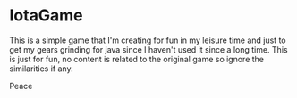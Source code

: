 # IotaGame
This is a simple game that I'm creating for fun in my leisure time and just to get my gears grinding for java since I haven't used it since a long time.
This is just for fun, no content is related to the original game so ignore the similarities if any.

Peace
